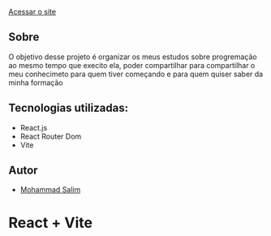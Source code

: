 <a href="https://estudos-de-programacao.netlify.app">Acessar o site</a>


## Sobre
O objetivo desse projeto é organizar os meus estudos sobre progremação ao mesmo tempo que execito ela, poder compartilhar para compartilhar o meu conhecimeto para quem tiver começando e para quem quiser saber da minha formação

## Tecnologias utilizadas:
- React.js
- React Router Dom
- Vite

## Autor
- [Mohammad Salim](https://www.linkedin.com/in/mohammad-salim-197481320/?originalSubdomain=br)



# React + Vite